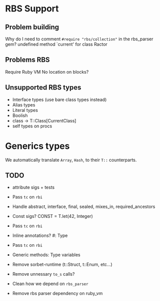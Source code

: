 # RBS Support

## Problem building

Why do I need to comment `#require "rbs/collection"` in the rbs_parser gem?
    undefined method `current' for class Ractor


## Problems RBS

Require Ruby VM
No location on blocks?

## Unsupported RBS types

* Interface types (use bare class types instead)
* Alias types
* Literal types
* Boolish
* class -> T::Class[CurrentClass]
* self types on procs

# Generics types

We automatically translate `Array`, `Hash`, to their `T::` counterparts.


## TODO

* attribute sigs + tests
* Pass `tc` on `rbi`

* Handle abstract, interface, final, sealed, mixes_in, required_ancestors

* Const sigs? CONST = T.let(42, Integer)
* Pass `tc` on `rbi`

* Inline annotations? #: Type
* Pass `tc` on `rbi`

* Generic methods: Type variables
* Remove sorbet-runtime (t::Struct, t::Enum, etc...)

* Remove unnessary `to_s` calls?
* Clean how we depend on `rbs_parser`
* Remove rbs parser dependency on ruby_vm
